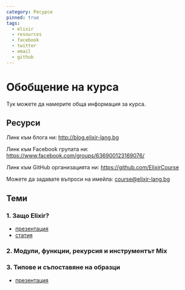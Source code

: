 ```yaml
---
category: Ресурси
pinned: true
tags:
  - elixir
  - resources
  - facebook
  - twitter
  - email
  - github
---
```


# Обобщение на курса

Тук можете да намерите обща информация за курса.

## Ресурси

Линк към блога ни: <http://blog.elixir-lang.bg>

Линк към Facebook групата ни: <https://www.facebook.com/groups/636900123169076/>

Линк към GitHub организацията ни: <https://github.com/ElixirCourse>

Можете да задавате въпроси на имейла: [course@elixir-lang.bg](mailto:course@elixir-lang.bg)

## Теми

### 1. Защо Elixir?

- [презентация](https://gitpitch.com/ElixirCourse/welcome_presentation_2018)
- [статия](https://github.com/ElixirCourse/blog/blob/master/posts/materials/why_elixir.md)

### 2. Модули, функции, рекурсия и инструментът Mix


### 3. Типове и съпоставяне на образци

- [презентация](https://gitpitch.com/ElixirCourse/pattern_matching_and_other_things)
